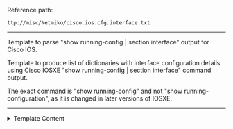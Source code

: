 Reference path:
```
ttp://misc/Netmiko/cisco.ios.cfg.interface.txt
```

---



Template to parse "show running-config | section interface" output for Cisco IOS.


Template to produce list of dictionaries with interface configuration details using 
Cisco IOSXE "show running-config | section interface" command output.

The exact command is "show running-config" and not "show running-configuration",
as it is changed in later versions of IOSXE.



---

<details><summary>Template Content</summary>
```
<doc>
Template to parse "show running-config | section interface" output for Cisco IOS.
</doc>

<input>
commands = ["show running-config | section interface"]
</input>

<extend template="ttp://platform/cisco_ios_show_running_config_pipe_section_interface.txt"/>
```
</details>